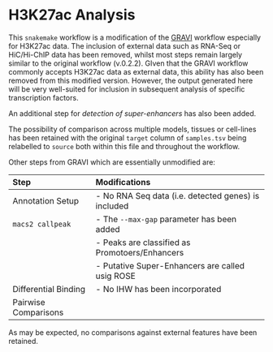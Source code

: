 # H3K27ac Analysis

This `snakemake` workflow is a modification of the [GRAVI](https://github.com/steveped/GRAVI) workflow especially for H3K27ac data.
The inclusion of external data such as RNA-Seq or HiC/Hi-ChIP data has been removed, whilst most steps remain largely similar to the original workflow (v.0.2.2).
GIven that the GRAVI workflow commonly accepts H3K27ac data as external data, this ability has also been removed from this modified version.
However, the output generated here will be very well-suited for inclusion in subsequent analysis of specific transcription factors.

An additional step for *detection of super-enhancers* has also been added.

The possibility of comparison across multiple models, tissues or cell-lines has been retained with the original `target` column of `samples.tsv` being relabelled to `source` both within this file and throughout the workflow.

Other steps from GRAVI which are essentially unmodified are:

| Step | Modifications |
|:---- |:------------- |
| Annotation Setup | - No RNA Seq data (i.e. detected genes) is included |
| `macs2 callpeak` | - The `--max-gap` parameter has been added |
|                  | - Peaks are classified as Promotoers/Enhancers |
|                  | - Putative Super-Enhancers are called usig ROSE |
| Differential Binding | - No IHW has been incorporated |
| Pairwise Comparisons |                                |

As may be expected, no comparisons against external features have been retained.
